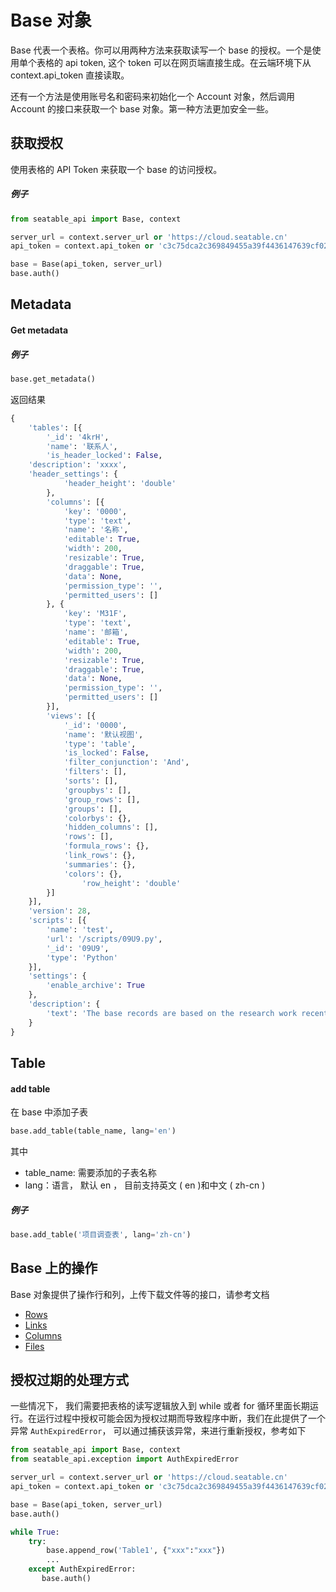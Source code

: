 # Base 对象

Base 代表一个表格。你可以用两种方法来获取读写一个 base 的授权。一个是使用单个表格的 api token, 这个 token 可以在网页端直接生成。在云端环境下从 context.api_token 直接读取。

还有一个方法是使用账号名和密码来初始化一个 Account 对象，然后调用 Account 的接口来获取一个 base 对象。第一种方法更加安全一些。

## 获取授权

使用表格的 API Token 来获取一个 base 的访问授权。

##### 例子

```python
from seatable_api import Base, context

server_url = context.server_url or 'https://cloud.seatable.cn'
api_token = context.api_token or 'c3c75dca2c369849455a39f4436147639cf02b2d'

base = Base(api_token, server_url)
base.auth()
```

## Metadata

#### Get metadata

##### 例子

```python
base.get_metadata()
```

返回结果

```python
{
	'tables': [{
		'_id': '4krH',
		'name': '联系人',
		'is_header_locked': False,
    'description': 'xxxx',
    'header_settings': {
			'header_height': 'double'
		},
		'columns': [{
			'key': '0000',
			'type': 'text',
			'name': '名称',
			'editable': True,
			'width': 200,
			'resizable': True,
			'draggable': True,
			'data': None,
			'permission_type': '',
			'permitted_users': []
		}, {
			'key': 'M31F',
			'type': 'text',
			'name': '邮箱',
			'editable': True,
			'width': 200,
			'resizable': True,
			'draggable': True,
			'data': None,
			'permission_type': '',
			'permitted_users': []
		}],
		'views': [{
			'_id': '0000',
			'name': '默认视图',
			'type': 'table',
			'is_locked': False,
			'filter_conjunction': 'And',
			'filters': [],
			'sorts': [],
			'groupbys': [],
			'group_rows': [],
			'groups': [],
			'colorbys': {},
			'hidden_columns': [],
			'rows': [],
			'formula_rows': {},
			'link_rows': {},
			'summaries': {},
			'colors': {},
      			'row_height': 'double'
		}]
	}],
  	'version': 28,
	'scripts': [{
		'name': 'test',
		'url': '/scripts/09U9.py',
		'_id': '09U9',
		'type': 'Python'
	}],
	'settings': {
		'enable_archive': True
	},
	'description': {
		'text': 'The base records are based on the research work recently'
	}
}
```

## Table

#### add table

在 base 中添加子表

```python
base.add_table(table_name, lang='en')
```

其中

* table_name: 需要添加的子表名称
* lang：语言， 默认 en ， 目前支持英文 ( en )和中文 ( zh-cn )

##### 例子

```python
base.add_table('项目调查表', lang='zh-cn')
```

#### 

## Base 上的操作

Base 对象提供了操作行和列，上传下载文件等的接口，请参考文档

* [Rows](rows.md)
* [Links](links.md)
* [Columns](columns.md)
* [Files](files.md)



## 授权过期的处理方式

一些情况下， 我们需要把表格的读写逻辑放入到 while 或者 for 循环里面长期运行。在运行过程中授权可能会因为授权过期而导致程序中断，我们在此提供了一个异常 `AuthExpiredError`， 可以通过捕获该异常，来进行重新授权，参考如下

```python
from seatable_api import Base, context
from seatable_api.exception import AuthExpiredError

server_url = context.server_url or 'https://cloud.seatable.cn'
api_token = context.api_token or 'c3c75dca2c369849455a39f4436147639cf02b2d'

base = Base(api_token, server_url)
base.auth()

while True:
    try:
        base.append_row('Table1', {"xxx":"xxx"})
        ...
    except AuthExpiredError:
       base.auth()
```


